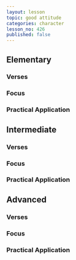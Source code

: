 ```yaml
---
layout: lesson
topic: good attitude
categories: character
lesson_no: 426
published: false
---
```


## Elementary

### Verses 

### Focus

### Practical Application

## Intermediate

### Verses 

### Focus

### Practical Application

## Advanced

### Verses 

### Focus

### Practical Application
